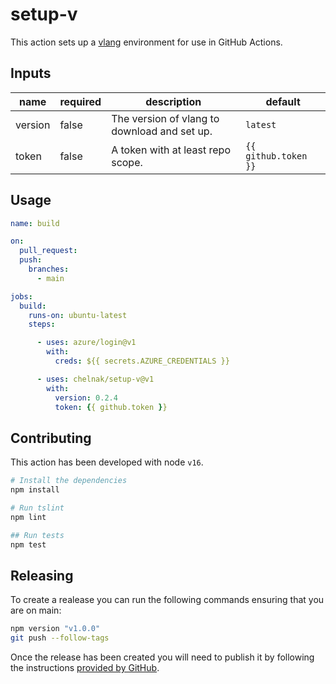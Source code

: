 # setup-v

This action sets up a [vlang](https://vlang.io) environment for use in GitHub Actions.

## Inputs

| name | required | description | default |
|------|----------|-------------|---------|
| version | false | The version of vlang to download and set up. | `latest` |
| token | false | A token with at least repo scope. | `{{ github.token }}` |

## Usage

``` yaml
name: build

on:
  pull_request:
  push:
    branches:
      - main

jobs:
  build:
    runs-on: ubuntu-latest
    steps:

      - uses: azure/login@v1
        with:
          creds: ${{ secrets.AZURE_CREDENTIALS }}    

      - uses: chelnak/setup-v@v1
        with:
          version: 0.2.4
          token: {{ github.token }}
```

## Contributing

This action has been developed with node `v16`.

``` bash
# Install the dependencies
npm install

# Run tslint
npm lint

## Run tests
npm test
```

## Releasing

To create a realease you can run the following commands ensuring that you are on main:

``` bash
npm version "v1.0.0"
git push --follow-tags
```

Once the release has been created you will need to publish it by following the instructions [provided by GitHub](https://docs.github.com/en/actions/creating-actions/publishing-actions-in-github-marketplace).
